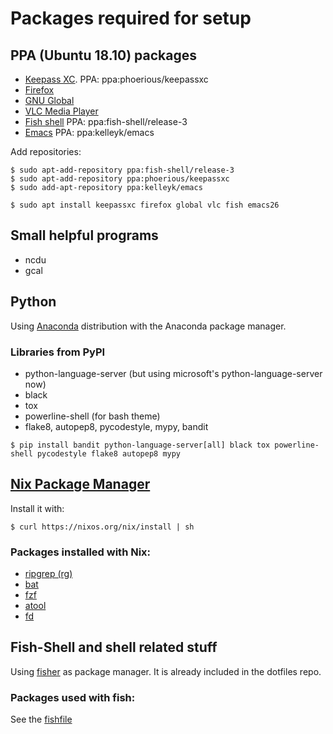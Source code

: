 # Packages required for setup

## PPA (Ubuntu 18.10) packages
- [Keepass XC](https://keepassxc.org/). PPA: ppa:phoerious/keepassxc
- [Firefox](https://www.mozilla.org/en-US/firefox/)
- [GNU Global](https://www.gnu.org/software/global/)
- [VLC Media Player](https://www.videolan.org/vlc/index.html)
- [Fish shell](https://fishshell.com/) PPA: ppa:fish-shell/release-3
- [Emacs](https://www.gnu.org/s/emacs/) PPA: ppa:kelleyk/emacs

Add repositories:

```console
$ sudo apt-add-repository ppa:fish-shell/release-3
$ sudo apt-add-repository ppa:phoerious/keepassxc
$ sudo add-apt-repository ppa:kelleyk/emacs
```

```console
$ sudo apt install keepassxc firefox global vlc fish emacs26
```

## Small helpful programs
- ncdu
- gcal

## Python

Using [Anaconda](https://anaconda.com) distribution with the Anaconda package manager.

### Libraries from PyPI
- python-language-server (but using microsoft's python-language-server now)
- black
- tox
- powerline-shell (for bash theme)
- flake8, autopep8, pycodestyle, mypy, bandit

```console
$ pip install bandit python-language-server[all] black tox powerline-shell pycodestyle flake8 autopep8 mypy
```


## [Nix Package Manager](https://nixos.org/nix/)

Install it with:

```console
$ curl https://nixos.org/nix/install | sh
```
### Packages installed with Nix:
- [ripgrep (rg)](https://github.com/BurntSushi/ripgrep)
- [bat](https://github.com/sharkdp/bat)
- [fzf](https://github.com/junegunn/fzf)
- [atool](https://www.nongnu.org/atool/)
- [fd](https://github.com/sharkdp/fd)

## Fish-Shell and shell related stuff

Using [fisher](https://github.com/jorgebucaran/fisher) as package manager.
It is already included in the dotfiles repo.

### Packages used with fish:

See the [fishfile](fish/fishfile)
